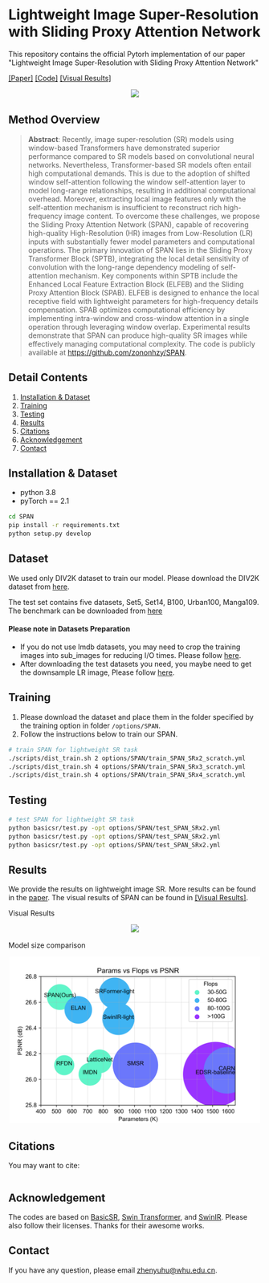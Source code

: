 # Lightweight Image Super-Resolution with Sliding Proxy Attention Network
This repository contains the official Pytorh implementation of our paper "Lightweight Image Super-Resolution with Sliding Proxy Attention Network"

[\[Paper\]]() [\[Code\]](https://github.com/zononhzy/SPAN) [\[Visual Results\]](https://drive.google.com/drive/folders/14btsx-8pATtiUQPzWCQolKOLAVIH3cR2?usp=drive_link) 

<p align="center">
  <img width="500" src="./imgs/comapre.png">
</p>


## Method Overview
<!-- <p align="center"> <img width="1000" src="figs/simple_compare.png"> </p> -->

> <b>Abstract</b>: Recently, image super-resolution (SR) models using window-based Transformers have demonstrated superior performance compared to SR models based on convolutional neural networks. Nevertheless, Transformer-based SR models often entail high computational demands. This is due to the adoption of shifted window self-attention following the window self-attention layer to model long-range relationships, resulting in additional computational overhead. Moreover, extracting local image features only with the self-attention mechanism is insufficient to reconstruct rich high-frequency image content. To overcome these challenges, we propose the Sliding Proxy Attention Network (SPAN), capable of recovering high-quality High-Resolution (HR) images from Low-Resolution (LR) inputs with substantially fewer model parameters and computational operations. The primary innovation of SPAN lies in the Sliding Proxy Transformer Block (SPTB), integrating the local detail sensitivity of convolution with the long-range dependency modeling of self-attention mechanism. Key components within SPTB include the Enhanced Local Feature Extraction Block (ELFEB) and the Sliding Proxy Attention Block (SPAB). ELFEB is designed to enhance the local receptive field with lightweight parameters for high-frequency details compensation. SPAB optimizes computational efficiency by implementing intra-window and cross-window attention in a single operation through leveraging window overlap. Experimental results demonstrate that SPAN can produce high-quality SR images while effectively managing computational complexity. The code is publicly available at https://github.com/zononhzy/SPAN.

## Detail Contents
1. [Installation & Dataset](#installation--dataset)
2. [Training](#training)
3. [Testing](#testing)
4. [Results](#results)
5. [Citations](#citations)
6. [Acknowledgement](#acknowledgement)
7. [Contact](#contact)

## Installation & Dataset
- python 3.8
- pyTorch == 2.1

```bash
cd SPAN
pip install -r requirements.txt
python setup.py develop
```

## Dataset
We used only DIV2K dataset to train our model. Please download the DIV2K dataset from [here](https://cv.snu.ac.kr/research/EDSR/DIV2K.tar).

The test set contains five datasets, Set5, Set14, B100, Urban100, Manga109. The benchmark can be downloaded from [here](https://drive.google.com/drive/folders/1xyiuTr6ga6ni-yfTP7kyPHRmfBakWovo)

#### Please note in Datasets Preparation
* If you do not use lmdb datasets, you may need to crop the training images into sub_images for reducing I/O times. Please follow [here](https://github.com/XPixelGroup/BasicSR/blob/master/docs/DatasetPreparation.md#DIV2K).
* After downloading the test datasets you need, you maybe need to get the downsample LR image, Please follow [here](https://github.com/yulunzhang/RCAN#the-whole-test-pipeline).


## Training
1. Please download the dataset and place them in the folder specified by the training option in folder `/options/SPAN`.
2. Follow the instructions below to train our SPAN.

```bash
# train SPAN for lightweight SR task
./scripts/dist_train.sh 2 options/SPAN/train_SPAN_SRx2_scratch.yml
./scripts/dist_train.sh 4 options/SPAN/train_SPAN_SRx3_scratch.yml
./scripts/dist_train.sh 4 options/SPAN/train_SPAN_SRx4_scratch.yml
```

## Testing
```bash
# test SPAN for lightweight SR task
python basicsr/test.py -opt options/SPAN/test_SPAN_SRx2.yml
python basicsr/test.py -opt options/SPAN/test_SPAN_SRx2.yml
python basicsr/test.py -opt options/SPAN/test_SPAN_SRx2.yml
```

## Results
<a id="result"></a>
We provide the results on lightweight image SR. More results can be found in the [paper](). The visual results of SPAN can be found in [\[Visual Results\]](https://drive.google.com/drive/folders/14btsx-8pATtiUQPzWCQolKOLAVIH3cR2?usp=drive_link).

Visual Results

<p align="center">
  <img width="500" src="./imgs/comapre.png">
</p>

Model size comparison

<p align="center">
  <img width="500" src="./imgs/computation.png">
</p>

## Citations
You may want to cite:
```
```

## Acknowledgement
The codes are based on  [BasicSR](https://github.com/XPixelGroup/BasicSR), [Swin Transformer](https://github.com/microsoft/Swin-Transformer), and [SwinIR](https://github.com/JingyunLiang/SwinIR). Please also follow their licenses. Thanks for their awesome works.

## Contact
If you have any question, please email zhenyuhu@whu.edu.cn.